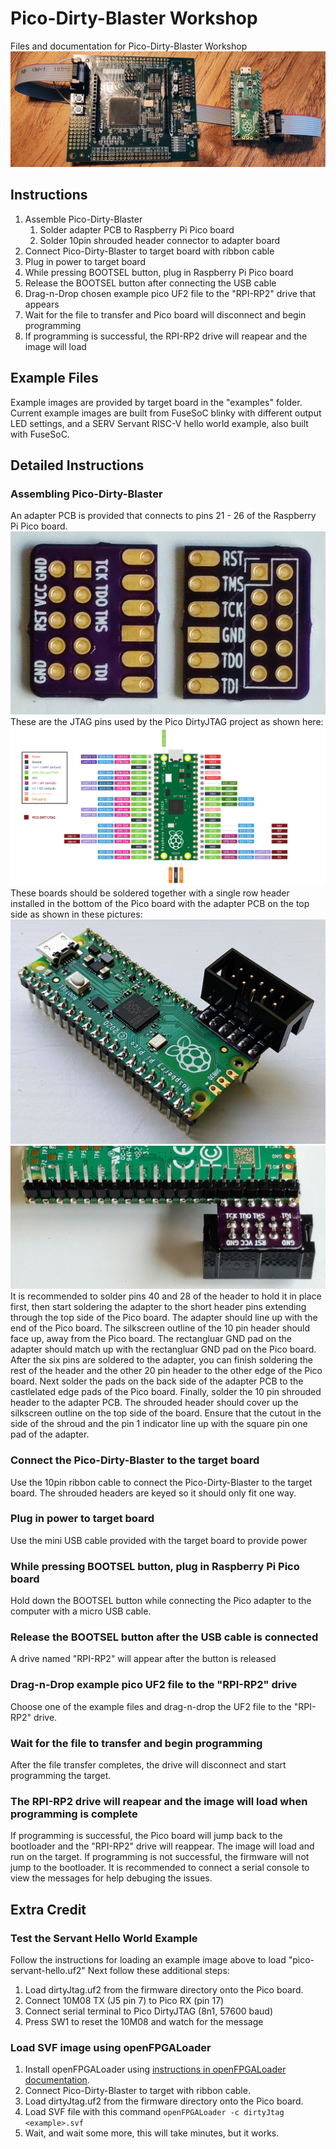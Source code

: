 # Pico-Dirty-Blaster Workshop
Files and documentation for Pico-Dirty-Blaster Workshop
![MAX10 10M08 Evaluation Kit connected to Pico-Dirty-Blaster](./img/pico-dirty-blaster-connected.jpg)

## Instructions

 1. Assemble Pico-Dirty-Blaster
    1. Solder adapter PCB to Raspberry Pi Pico board
    2. Solder 10pin shrouded header connector to adapter board
 2. Connect Pico-Dirty-Blaster to target board with ribbon cable
 3. Plug in power to target board
 4. While pressing BOOTSEL button, plug in Raspberry Pi Pico board
 5. Release the BOOTSEL button after connecting the USB cable
 6. Drag-n-Drop chosen example pico UF2 file to the "RPI-RP2" drive that appears
 7. Wait for the file to transfer and Pico board will disconnect and begin programming
 8. If programming is successful, the RPI-RP2 drive will reapear and the image will load

## Example Files
Example images are provided by target board in the "examples" folder.  Current example images are built from FuseSoC blinky with different output LED settings, and a SERV Servant RISC-V hello world example, also built with FuseSoC.

## Detailed Instructions

### Assembling Pico-Dirty-Blaster
An adapter PCB is provided that connects to pins 21 - 26 of the Raspberry Pi Pico board.  
![Front and back of adapter PCB](./img/th-pcb-front-back.jpg)
These are the JTAG pins used by the Pico DirtyJTAG project as shown here:
![Pico DirtyJTAG Pinout Diagram](./img/detailed_pinout.png)
These boards should be soldered together with a single row header installed in the bottom of the Pico board with the adapter PCB on the top side as shown in these pictures:
![Top view of assembly](./img/th-top.jpg)
![Bottom view of assembly](./img/th-bottom.jpg)
It is recommended to solder pins 40 and 28 of the header to hold it in place first, then start soldering the adapter to the short header pins extending through the top side of the Pico board.  The adapter should line up with the end of the Pico board.  The silkscreen outline of the 10 pin header should face up, away from the Pico board.  The rectangluar GND pad on the adapter should match up with the rectangluar GND pad on the Pico board.
After the six pins are soldered to the adapter, you can finish soldering the rest of the header and the other 20 pin header to the other edge of the Pico board.
Next solder the pads on the back side of the adapter PCB to the castlelated edge pads of the Pico board.
Finally, solder the 10 pin shrouded header to the adapter PCB.  The shrouded header should cover up the silkscreen outline on the top side of the board.  Ensure that the cutout in the side of the shroud and the pin 1 indicator line up with the square pin one pad of the adapter.

### Connect the Pico-Dirty-Blaster to the target board
Use the 10pin ribbon cable to connect the Pico-Dirty-Blaster to the target board.  The shrouded headers are keyed so it should only fit one way.

### Plug in power to target board
Use the mini USB cable provided with the target board to provide power

### While pressing BOOTSEL button, plug in Raspberry Pi Pico board
Hold down the BOOTSEL button while connecting the Pico adapter to the computer with a micro USB cable.

### Release the BOOTSEL button after the USB cable is connected
A drive named "RPI-RP2" will appear after the button is released

### Drag-n-Drop example pico UF2 file to the "RPI-RP2" drive
Choose one of the example files and drag-n-drop the UF2 file to the "RPI-RP2" drive.

### Wait for the file to transfer and begin programming
After the file transfer completes, the drive will disconnect and start programming the target.

### The RPI-RP2 drive will reapear and the image will load when programming is complete
If programming is successful, the Pico board will jump back to the bootloader and the "RPI-RP2" drive will reappear.  The image will load and run on the target.
If programming is not successful, the firmware will not jump to the bootloader.  It is recommended to connect a serial console to view the messages for help debuging the issues.

## Extra Credit

### Test the Servant Hello World Example

Follow the instructions for loading an example image above to load "pico-servant-hello.uf2"
Next follow these additional steps:
 1. Load dirtyJtag.uf2 from the firmware directory onto the Pico board.
 2. Connect 10M08 TX (J5 pin 7) to Pico RX (pin 17)
 3. Connect serial terminal to Pico DirtyJTAG (8n1, 57600 baud)
 4. Press SW1 to reset the 10M08 and watch for the message

 ### Load SVF image using openFPGALoader

 1. Install openFPGALoader using [instructions in openFPGALoader documentation](https://trabucayre.github.io/openFPGALoader/guide/install.html). 
 2. Connect Pico-Dirty-Blaster to target with ribbon cable.
 3. Load dirtyJtag.uf2 from the firmware directory onto the Pico board.
 4. Load SVF file with this command ```openFPGALoader -c dirtyJtag <example>.svf```
 5. Wait, and wait some more, this will take minutes, but it works.


